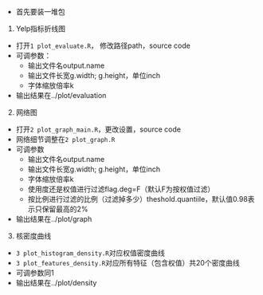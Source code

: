 - 首先要装一堆包

1. Yelp指标折线图
  - 打开`1 plot_evaluate.R`， 修改路径path，source code
  - 可调参数：
    - 输出文件名output.name
    - 输出文件长宽g.width; g.height，单位inch
    - 字体缩放倍率k
  - 输出结果在../plot/evaluation
2. 网络图
  - 打开`2 plot_graph_main.R`，更改设置，source code
  - 网络细节调整在`2 plot_graph.R`
  - 可调参数
    - 输出文件名output.name
    - 输出文件长宽g.width; g.height，单位inch
    - 字体缩放倍率k
    - 使用度还是权值进行过滤flag.deg=F（默认F为按权值过滤）
    - 按比例进行过滤的比例（过滤掉多少）theshold.quantiile，默认值0.98表示只保留最高的2%
  - 输出结果在../plot/graph
3. 核密度曲线
  - `3 plot_histogram_density.R`对应权值密度曲线
  - `3 plot_features_density.R`对应所有特征（包含权值）共20个密度曲线
  - 可调参数同1
  - 输出结果在../plot/density
